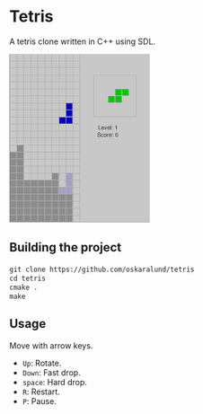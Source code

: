 # Tetris
A tetris clone written in C++ using SDL.

![](demo.gif)

## Building the project
```
git clone https://github.com/oskaralund/tetris
cd tetris
cmake .
make
```

## Usage
Move with arrow keys.
* `Up`: Rotate.
* `Down`: Fast drop.
* `space`: Hard drop.
* `R`: Restart.
* `P`: Pause.
